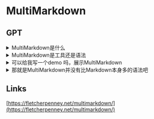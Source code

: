 # MultiMarkdown

## GPT

<details>

<summary>MultiMarkdown是什么</summary>

MultiMarkdown（MMD）是一种扩展的Markdown语法，它是Markdown语法的超集。Markdown是一种文本到HTML的转换语法工具，旨在使代码尽可能易于阅读，通过格式化标签和属性来实现这一目标。MultiMarkdown在Markdown的基础上增加了多种语法特性，例如表格、脚注、引用、自动交叉引用和数学支持等。这些扩展使得MultiMarkdown能够将最小标记的纯文本转换成多种格式的文档，包括HTML、PDF（通过LaTeX）、OpenDocument（特定为Flat OpenDocument或`.fodt`，这可以进一步转换为RTF、Microsoft Word或其他任何其他文字处理格式）等。 MultiMarkdown的一个显著特点是它的多功能输出格式。一个MultiMarkdown文件可以通过MMD程序轻松转换为多种格式，包括HTML/XHTML、LaTeX（可以转换为PDF）、OpenDocument文本文档、OPML等。此外，通过使用MultiMarkdown创建的OpenDocument文件，还可以使用任何好的文字处理软件将其转换为其他格式，如RTF、Microsoft Word等。 总的来说，MultiMarkdown提供了比标准Markdown更丰富的功能和更灵活的输出选项，使得它成为一种更强大的文本处理工具，适用于需要更多格式控制和多样输出格式的场景。

</details>

<details>

<summary>MultiMarkdown是工具还是语法</summary>

MultiMarkdown（MMD）既是工具也是一种语法。它是一种扩展的Markdown语法，作为Markdown语法的超集，提供了比标准Markdown更丰富的功能。MultiMarkdown的语法允许你编写文档，然后使用MultiMarkdown工具将其转换为多种格式，如HTML、PDF、LaTeX、OpenDocument等。因此，它既包含了扩展的Markdown语法规则，也提供了相应的转换工具来实现这些规则。

</details>

<details>

<summary>可以给我写一个demo 吗，展示MultiMarkdown</summary>

当然可以。下面是一个简单的MultiMarkdown示例，展示了如何使用MultiMarkdown语法来编写文档，并将其转换为多种格式。请注意，由于MultiMarkdown工具的具体实现可能因版本和环境而异，以下示例可能需要根据你使用的MultiMarkdown版本进行调整。 首先，创建一个MultiMarkdown文件，例如名为`example.mmd`：

````mmd
# 标题
这是一个简单的MultiMarkdown文档。
## 子标题
MultiMarkdown支持多级标题。
### 更小的子标题
MultiMarkdown的语法相对简单。
#### 最小级别的子标题
你可以使用不同级别的标题来组织文档结构。
##### 最小级别的子标题
MultiMarkdown语法支持多达6级标题。
---
## 表格
下面是一个简单的表格示例：
| 项目 | 描述 |
| --- | --- |
| 苹果 | 多汁的水果 |
| 香蕉 | 长长的水果 |
| 橘子 | 酸酸甜甜的水果 |
## 脚注
这是一个脚注[^1]的例子。
[^1]: 脚注的内容
## 数学公式
MultiMarkdown支持数学公式，例如：
$$
\int_{0}^{1} x^2 \, dx = \frac{1}{3}
$$
## 引用
你可以使用引用标记来引用文本，例如：
> 这是一个引用的例子。
## 列表
MultiMarkdown支持有序和无序列表：
1. 第一个列表项
2. 第二个列表项
* 第一个无序列表项
* 第二个无序列表项
## 代码块
你可以使用代码块来展示代码，例如：
```python
print("Hello, world!")
```
````

#### 交叉引用

你可以使用交叉引用来引用文档中的其他部分，例如： 请参阅这里以获取更多信息。

````
## 转换示例
要转换MultiMarkdown文件，你可以使用MultiMarkdown工具。例如，在命令行中，你可以使用以下命令将`example.mmd`转换为HTML文件：
```bash
mmd example.mmd -t html
````

这将生成一个名为`example.html`的HTML文件，你可以使用网页浏览器来查看。 要转换为PDF，你可以使用以下命令：

```bash
mmd example.mmd -t pdf
```

这将生成一个名为`example.pdf`的PDF文件，你可以使用PDF阅读器来查看。 请注意，MultiMarkdown工具的具体命令和选项可能会根据你的MultiMarkdown版本和环境而有所不同。建议查看MultiMarkdown的官方文档以获取最新的使用指南和命令选项。

</details>

<details>

<summary>那就是MultiMarkdown并没有比Markdown本身多的语法吧</summary>

MultiMarkdown确实在Markdown的基础上增加了一些语法特性，使其能够支持更多的功能和格式输出选项。Markdown是一种轻量级的标记语言，主要用于将文本转换为HTML格式，而MultiMarkdown在此基础上扩展了功能，包括：

1. **表格**：MultiMarkdown支持表格，这在标准Markdown中是不支持的。
2. **脚注**：MultiMarkdown允许使用脚注，这也是标准Markdown所不具备的。
3. **引用**：MultiMarkdown支持引用，可以用来引用文本或特定内容。
4. **自动交叉引用**：MultiMarkdown能够自动生成引用编号，这在标准Markdown中需要手动添加。
5. **数学公式**：MultiMarkdown支持数学公式的输入和显示，这在标准Markdown中也是不支持的。
6. **更丰富的输出格式**：MultiMarkdown能够输出多种格式，如HTML、LaTeX、PDF、OpenDocument等，而标准Markdown通常只支持HTML。 因此，MultiMarkdown在Markdown的基础上增加了一些高级功能，使其成为一个更强大的文本处理工具，特别是在需要更多格式控制和多样输出格式的场景中

</details>

## Links

[https://fletcherpenney.net/multimarkdown/](https://fletcherpenney.net/multimarkdown/)
